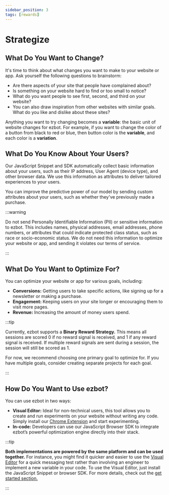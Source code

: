 ```yaml
---
sidebar_position: 3
tags: [rewards]
---
```


# Strategize

## What Do You Want to Change?

It's time to think about what changes you want to make to your website or app. Ask yourself the following questions to brainstorm:

- Are there aspects of your site that people have complained about?
- Is something on your website hard to find or too small to notice?
- What do you want people to see first, second, and third on your website?
- You can also draw inspiration from other websites with similar goals. What do you like and dislike about these sites?

Anything you want to try changing becomes a **variable**: the basic unit of website changes for ezbot. For example, if you want to change the color of a button from black to red or blue, then button color is the **variable**, and each color is a **variation**.

## What Do You Know About Your Users?

Our JavaScript Snippet and SDK automatically collect basic information about your users, such as their IP address, User Agent (device type), and other browser data. We use this information as attributes to deliver tailored experiences to your users.

You can improve the predictive power of our model by sending custom attributes about your users, such as whether they've previously made a purchase.

:::warning

Do not send Personally Identifiable Information (PII) or sensitive information to ezbot. This includes names, physical addresses, email addresses, phone numbers, or attributes that could indicate protected class status, such as race or socio-economic status. We do not need this information to optimize your website or app, and sending it violates our terms of service.

:::

## What Do You Want to Optimize For?

You can optimize your website or app for various goals, including:

- **Conversions:** Getting users to take specific actions, like signing up for a newsletter or making a purchase.
- **Engagement:** Keeping users on your site longer or encouraging them to visit more pages.
- **Revenue:** Increasing the amount of money users spend.

:::tip

Currently, ezbot supports a **Binary Reward Strategy.** This means all sessions are scored 0 if no reward signal is received, and 1 if any reward signal is received. If multiple reward signals are sent during a session, the session will still be scored as 1.

For now, we recommend choosing one primary goal to optimize for. If you have multiple goals, consider creating separate projects for each goal.

:::

## How Do You Want to Use ezbot?

You can use ezbot in two ways:

- **Visual Editor:** Ideal for non-technical users, this tool allows you to create and run experiments on your website without writing any code. Simply install our [Chrome Extension](../04-guides/visual/00-capabilities.md) and start experimenting.
- **In-code:** Developers can use our JavaScript Browser SDK to integrate ezbot’s powerful optimization engine directly into their stack.

:::tip

**Both implementations are powered by the same platform and can be used together.** For instance, you might find it quicker and easier to use the [Visual Editor](../04-guides/visual/00-capabilities.md) for a quick messaging test rather than involving an engineer to implement a new variable in your code. To use the Visual Editor, just install the JavaScript Snippet or browser SDK. For more details, check out the [get started section.](/category/get-started/)

:::
